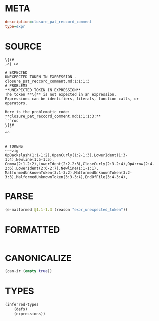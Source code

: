 # META
~~~ini
description=closure_pat_reccord_comment
type=expr
~~~
# SOURCE
~~~roc
\{i#
,e}->a
~~~
~~~
# EXPECTED
UNEXPECTED TOKEN IN EXPRESSION - closure_pat_reccord_comment.md:1:1:1:3
# PROBLEMS
**UNEXPECTED TOKEN IN EXPRESSION**
The token **\{** is not expected in an expression.
Expressions can be identifiers, literals, function calls, or operators.

Here is the problematic code:
**closure_pat_reccord_comment.md:1:1:1:3:**
```roc
\{i#
```
^^


# TOKENS
~~~zig
OpBackslash(1:1-1:2),OpenCurly(1:2-1:3),LowerIdent(1:3-1:4),Newline(1:5-1:5),
Comma(2:1-2:2),LowerIdent(2:2-2:3),CloseCurly(2:3-2:4),OpArrow(2:4-2:6),LowerIdent(2:6-2:7),Newline(1:1-1:1),
MalformedUnknownToken(3:1-3:2),MalformedUnknownToken(3:2-3:3),MalformedUnknownToken(3:3-3:4),EndOfFile(3:4-3:4),
~~~
# PARSE
~~~clojure
(e-malformed @1.1-1.3 (reason "expr_unexpected_token"))
~~~
# FORMATTED
~~~roc

~~~
# CANONICALIZE
~~~clojure
(can-ir (empty true))
~~~
# TYPES
~~~clojure
(inferred-types
	(defs)
	(expressions))
~~~

